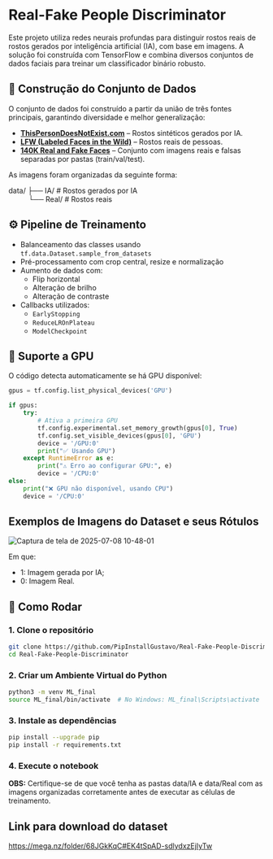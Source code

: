 # Real-Fake People Discriminator

Este projeto utiliza redes neurais profundas para distinguir rostos reais de rostos gerados por inteligência artificial (IA), com base em imagens. A solução foi construída com TensorFlow e combina diversos conjuntos de dados faciais para treinar um classificador binário robusto.

## 📁 Construção do Conjunto de Dados

O conjunto de dados foi construído a partir da união de três fontes principais, garantindo diversidade e melhor generalização:

- **[ThisPersonDoesNotExist.com](https://thispersondoesnotexist.com/)** – Rostos sintéticos gerados por IA.
- **[LFW (Labeled Faces in the Wild)](https://www.kaggle.com/datasets/jessicali9530/lfw-dataset)** – Rostos reais de pessoas.
- **[140K Real and Fake Faces](https://www.kaggle.com/datasets/xhlulu/140k-real-and-fake-faces)** – Conjunto com imagens reais e falsas separadas por pastas (train/val/test).

As imagens foram organizadas da seguinte forma:

data/
├── IA/ # Rostos gerados por IA <br>
&nbsp; &nbsp; &nbsp; &nbsp; &nbsp;
└── Real/ # Rostos reais

## ⚙️ Pipeline de Treinamento

- Balanceamento das classes usando `tf.data.Dataset.sample_from_datasets`
- Pré-processamento com crop central, resize e normalização
- Aumento de dados com:
  - Flip horizontal
  - Alteração de brilho
  - Alteração de contraste
- Callbacks utilizados:
  - `EarlyStopping`
  - `ReduceLROnPlateau`
  - `ModelCheckpoint`

## 🚀 Suporte a GPU

O código detecta automaticamente se há GPU disponível:

```python
gpus = tf.config.list_physical_devices('GPU')

if gpus:
    try:
        # Ativa a primeira GPU
        tf.config.experimental.set_memory_growth(gpus[0], True)
        tf.config.set_visible_devices(gpus[0], 'GPU')
        device = '/GPU:0'
        print("✅ Usando GPU")
    except RuntimeError as e:
        print("⚠️ Erro ao configurar GPU:", e)
        device = '/CPU:0'
else:
    print("❌ GPU não disponível, usando CPU")
    device = '/CPU:0'
```

## Exemplos de Imagens do Dataset e seus Rótulos

![Captura de tela de 2025-07-08 10-48-01](https://github.com/user-attachments/assets/9c9255cc-3229-4da8-9e43-800af7e2382b)

Em que:
- 1: Imagem gerada por IA;
- 0: Imagem Real.

## 🧪 Como Rodar

### 1. Clone o repositório

```bash
git clone https://github.com/PipInstallGustavo/Real-Fake-People-Discriminator.git
cd Real-Fake-People-Discriminator
```

### 2. Criar um Ambiente Virtual do Python
```bash
python3 -m venv ML_final
source ML_final/bin/activate  # No Windows: ML_final\Scripts\activate
```

### 3. Instale as dependências
```bash
pip install --upgrade pip
pip install -r requirements.txt
```

### 4. Execute o notebook

**OBS:** Certifique-se de que você tenha as pastas data/IA e data/Real com as imagens organizadas corretamente antes de executar as células de treinamento. 


## Link para download do dataset
<a href="https://mega.nz/folder/68JGkKqC#EK4tSpAD-sdlydxzEjIyTw"> https://mega.nz/folder/68JGkKqC#EK4tSpAD-sdlydxzEjIyTw
